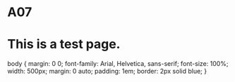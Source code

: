 # A07<!DOCTYPE html>
<html lang="en">
<head>
	<meta charset="utf-8">
	<title>Test page</title>
    <link rel="stylesheet" href="testpage.css">
</head>
<body>
    <h1>This is a test page.</h1>
</body>
</html>

body {
	margin: 0 0;
	font-family: Arial, Helvetica, sans-serif;
    font-size: 100%;
	width: 500px;
	margin: 0 auto;
	padding: 1em;
    border: 2px solid blue;
}
